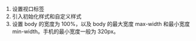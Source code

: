 1. 设置视口标签
2. 引入初始化样式和自定义样式
3. 设置 body 的宽度为 100%，以及 body 的最大宽度 max-width 和最小宽度 min-width。手机的最小宽度一般为 320px。
